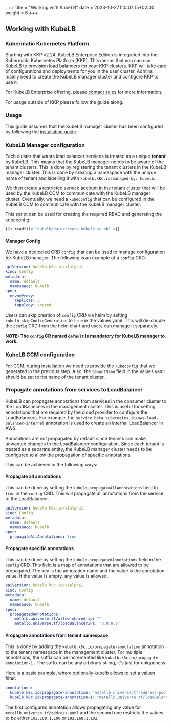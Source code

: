 +++
title = "Working with KubeLB"
date = 2023-10-27T10:07:15+02:00
weight = 6
+++

## Working with KubeLB

### Kubermatic Kubernetes Platform

Starting with KKP v2.24, KubeLB Enterprise Edition is integrated into the Kubermatic Kubernetes Platform (KKP). This means that you can use KubeLB to provision load balancers for your KKP clusters. KKP will take care of configurations and deployments for you in the user cluster. Admins mainly need to create the KubeLB manager cluster and configure KKP to use it.

For KubeLB Enterprise offering, please [contact sales](mailto:sales@kubermatic.com) for more information.

For usage outside of KKP please follow the guide along.

### Usage

This guide assumes that the KubeLB manager cluster has been configured by following the [installation guide](/kubelb/installation/).

### KubeLB Manager configuration

Each cluster that wants load balancer services is treated as a unique **tenant** by KubeLB. This means that the KubeLB manager needs to be aware of the tenant clusters. This is done by registering the tenant clusters in the KubeLB manager cluster. This is done by creating a namespace with the unique name of tenant and labelling it with `kubelb.k8c.io/managed-by: kubelb`.

We then create a restricted service account in the tenant cluster that will be used by the KubeLB CCM to communicate with the KubeLB manager cluster. Eventually, we need a `kubeconfig` that can be configured in the KubeLB CCM to communicate with the KubeLB manager cluster.

This script can be used for creating the required RBAC and generating the kubeconfig:

```sh
{{< readfile "kubelb/data/create-kubelb-sa.sh" >}}
```

#### Manager Config

We have a dedicated CRD `config` that can be used to manage configuration for KubeLB manager. The following is an example of a `config` CRD:

```yaml
apiVersion: kubelb.k8c.io/v1alpha1
kind: Config
metadata:
  name: default
  namespace: kubelb
spec:
  envoyProxy:
    replicas: 3
    topology: shared
```

Users can skip creation  of `config` CRD via helm by setting `kubelb.skipConfigGeneration` to `true` in the values.yaml. This will de-couple the `config` CRD from the helm chart and users can manage it separately.

**NOTE: The `config` CR named `default` is mandatory for KubeLB manager to work.**

### KubeLB CCM configuration

For CCM, during installation we need to provide the `kubeconfig` that we generated in the previous step. Also, the `tenantName` field in the values.yaml should be set to the name of the tenant cluster.

### Propagate annotations from services to LoadBalancer

KubeLB can propagate annotations from services in the consumer cluster to the LoadBalancers in the management cluster. This is useful for setting annotations that are required by the cloud provider to configure the LoadBalancers. For example, the `service.beta.kubernetes.io/aws-load-balancer-internal` annotation is used to create an internal LoadBalancer in AWS.

Annotations are not propagated by default since tenants can make unwanted changes to the LoadBalancer configuration. Since each tenant is treated as a separate entity, the KubeLB manager cluster needs to be configured to allow the propagation of specific annotations.

This can be achieved in the following ways:

#### Propagate all annotations

This can be done by setting the `kubelb.propagateAllAnnotations` field to `true` in the `config` CRD. This will propagate all annotations from the service to the LoadBalancer.

```yaml
apiVersion: kubelb.k8c.io/v1alpha1
kind: Config
metadata:
  name: default
  namespace: kubelb
spec:
  propagateAllAnnotations: true
```

#### Propagate specific annotations

This can be done by setting the `kubelb.propagatedAnnotations` field in the `config` CRD. This field is a map of annotations that are allowed to be propagated. The key is the annotation name and the value is the annotation value. If the value is empty, any value is allowed.

```yaml
apiVersion: kubelb.k8c.io/v1alpha1
kind: Config
metadata:
  name: default
  namespace: kubelb
spec:
  propagatedAnnotations:
    metalb.universe.tf/allow-shared-ip: ""
    metallb.universe.tf/loadBalancerIPs: "8.8.8.8"
```

#### Propagate annotations from tenant namespace

This is done by adding the `kubelb.k8c.io/propagate-annotation` annotation to the tenant namespace in the management cluster. For multiple annotations, the suffix can be incremented like `kubelb.k8c.io/propagate-annotation-1` . The suffix can be any arbitrary string, it's just for uniqueness.

Here is a basic example, where optionally kubelb allows to set a values filter:

```yaml
annotations:
  kubelb.k8c.io/propagate-annotation: "metallb.universe.tf/address-pool"
  kubelb.k8c.io/propagate-annotation-1: "metallb.universe.tf/loadBalancerIPs=192.168.1.100,192.168.1.102"
```

The first configured annotation allows propagating any value for `metallb.universe.tf/address-pool` and the second one restricts the values to be either `192.168.1.100` or `192.168.1.102`.
